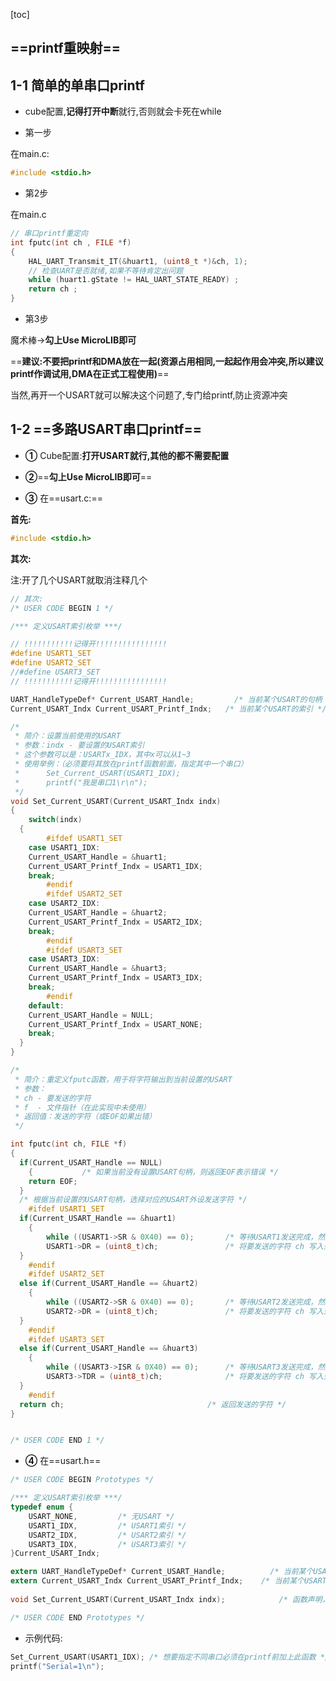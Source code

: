 [toc]

##  ==printf重映射==

## 1-1 简单的单串口printf

* cube配置,**记得打开中断**就行,否则就会卡死在while

* 第一步

在main.c:

```c
#include <stdio.h>
```

* 第2步

在main.c

```c
// 串口printf重定向
int fputc(int ch , FILE *f)
{
	HAL_UART_Transmit_IT(&huart1, (uint8_t *)&ch, 1);
	// 检查UART是否就绪,如果不等待肯定出问题
	while (huart1.gState != HAL_UART_STATE_READY) ;
	return ch ;
}
```

* 第3步

魔术棒->**勾上Use MicroLIB即可**

==**建议:不要把printf和DMA放在一起(资源占用相同,一起起作用会冲突,所以建议printf作调试用,DMA在正式工程使用)**==

当然,再开一个USART就可以解决这个问题了,专门给printf,防止资源冲突

## 1-2 ==多路USART串口printf==

* **①** Cube配置:**打开USART就行,其他的都不需要配置**
* **②**==**勾上Use MicroLIB即可**==

* **③** 在==usart.c:==

**首先:**

```c
#include <stdio.h>
```

**其次:**

注:开了几个USART就取消注释几个

```c
// 其次:
/* USER CODE BEGIN 1 */

/*** 定义USART索引枚举 ***/

// !!!!!!!!!!!记得开!!!!!!!!!!!!!!!!
#define USART1_SET
#define USART2_SET
//#define USART3_SET
// !!!!!!!!!!!记得开!!!!!!!!!!!!!!!!

UART_HandleTypeDef* Current_USART_Handle;		  /* 当前某个USART的句柄 */
Current_USART_Indx Current_USART_Printf_Indx;	/* 当前某个USART的索引 */

/* 
 * 简介：设置当前使用的USART
 * 参数：indx - 要设置的USART索引
 * 这个参数可以是：USARTx_IDX，其中x可以从1~3
 * 使用举例：（必须要将其放在printf函数前面，指定其中一个串口）
 * 		Set_Current_USART(USART1_IDX);
 * 		printf("我是串口1\r\n");
 */
void Set_Current_USART(Current_USART_Indx indx)
{
	switch(indx)
  {
		#ifdef USART1_SET
    case USART1_IDX:
    Current_USART_Handle = &huart1;
    Current_USART_Printf_Indx = USART1_IDX;
    break;
		#endif
		#ifdef USART2_SET
    case USART2_IDX:
    Current_USART_Handle = &huart2;
    Current_USART_Printf_Indx = USART2_IDX;
    break;
		#endif
		#ifdef USART3_SET
    case USART3_IDX:
    Current_USART_Handle = &huart3;
    Current_USART_Printf_Indx = USART3_IDX;
    break;
		#endif
    default:
    Current_USART_Handle = NULL;
    Current_USART_Printf_Indx = USART_NONE;
    break;
  }
}

/* 
 * 简介：重定义fputc函数，用于将字符输出到当前设置的USART
 * 参数：
 * ch - 要发送的字符
 * f  - 文件指针（在此实现中未使用）
 * 返回值：发送的字符（或EOF如果出错）
 */

int fputc(int ch, FILE *f)
{
  if(Current_USART_Handle == NULL)
	{			/* 如果当前没有设置USART句柄，则返回EOF表示错误 */
    return EOF;
  }
  /* 根据当前设置的USART句柄，选择对应的USART外设发送字符 */
	#ifdef USART1_SET
  if(Current_USART_Handle == &huart1)
	{		
		while ((USART1->SR & 0X40) == 0); 		/* 等待USART1发送完成，然后发送字符 */
		USART1->DR = (uint8_t)ch; 				/* 将要发送的字符 ch 写入到DR寄存器 */
  }
	#endif
	#ifdef USART2_SET
  else if(Current_USART_Handle == &huart2)
	{
		while ((USART2->SR & 0X40) == 0); 		/* 等待USART2发送完成，然后发送字符 */
		USART2->DR = (uint8_t)ch; 				/* 将要发送的字符 ch 写入到DR寄存器 */
  }
	#endif
	#ifdef USART3_SET
  else if(Current_USART_Handle == &huart3)
	{
		while ((USART3->ISR & 0X40) == 0); 		/* 等待USART3发送完成，然后发送字符 */
		USART3->TDR = (uint8_t)ch; 				/* 将要发送的字符 ch 写入到DR寄存器 */
  }
	#endif
  return ch;								/* 返回发送的字符 */
}


/* USER CODE END 1 */
```

* **④** 在==usart.h==

```c
/* USER CODE BEGIN Prototypes */

/*** 定义USART索引枚举 ***/
typedef enum {
	USART_NONE,			/* 无USART */
	USART1_IDX,			/* USART1索引 */
	USART2_IDX,			/* USART2索引 */
	USART3_IDX,			/* USART3索引 */
}Current_USART_Indx;

extern UART_HandleTypeDef* Current_USART_Handle;		  /* 当前某个USART的句柄 */
extern Current_USART_Indx Current_USART_Printf_Indx;	/* 当前某个USART的索引 */
 
void Set_Current_USART(Current_USART_Indx indx);			/* 函数声明，用于设置当前使用的USART */

/* USER CODE END Prototypes */
```

* 示例代码:

```c
Set_Current_USART(USART1_IDX); /* 想要指定不同串口必须在printf前加上此函数 */
printf("Serial=1\n");
```


